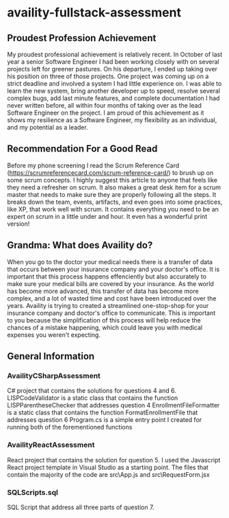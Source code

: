 # availity-fullstack-assessment
## Proudest Profession Achievement
My proudest professional achievement is relatively recent. In October of last year a senior Software Engineer I had been
working closely with on several projects left for greener pastures. On his departure, I ended up taking over his position
on three of those projects. One project was coming up on a strict deadline and involved a system I had little experience on. 
I was able to learn the new system, bring another developer up to speed, resolve several complex bugs, add last minute features,
and complete documentation I had never written before, all within four months of taking over as the lead Software Engineer on the project.
I am proud of this achievement as it shows my resilience as a Software Engineer, my flexibility as an individual, and my potential as a leader.

## Recommendation For a Good Read
Before my phone screening I read the Scrum Reference Card (https://scrumreferencecard.com/scrum-reference-card/) to brush up on some scrum concepts.
I highly suggest this article to anyone that feels like they need a refresher on scrum. It also makes a great desk item for a scrum master that needs 
to make sure they are properly following all the steps. It breaks down the team, events, artifacts, and even goes into some practices, like XP,  that work well with scrum.
It contains everything you need to be an expert on scrum in a little under and hour. It even has a wonderful print version!

## Grandma: What does Availity do?
When you go to the doctor your medical needs there is a transfer of data that occurs between your insurance company and your doctor's office. 
It is important that this process happens effenciently but also accurately to make sure your medical bills are covered by your insurance. 
As the world has become more advanced, this transfer of data has become more complex, and a lot of wasted time and cost have been introduced over the years.
Availity is trying to created a streamlined one-stop-shop for your insurance company and doctor's office to communicate. This is important to you because the 
simplification of this process will help reduce the chances of a mistake happening, which could leave you with medical expenses you weren't expecting.

## General Information
### AvailityCSharpAssessment 
C# project that contains the solutions for questions 4 and 6. 
LISPCodeValidator is a static class that contains the function LISPParentheseChecker that addresses question 4
EnrollmentFileFormatter is a static class that contains the function FormatEnrollmentFile that addresses question 6
Program.cs is a simple entry point I created for running both of the forementioned functions
### AvailityReactAssessment
React project that contains the solution for question 5. I used the Javascript React project template in Visual Studio as
a starting point. The files that contain the majority of the code are src\App.js and src\RequestForm.jsx
### SQLScripts.sql
SQL Script that address all three parts of question 7.